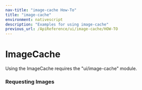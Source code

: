 ```yaml
---
nav-title: "image-cache How-To"
title: "image-cache"
environment: nativescript
description: "Examples for using image-cache"
previous_url: /ApiReference/ui/image-cache/HOW-TO
---
```

# ImageCache
Using the ImageCache requires the "ui/image-cache" module.
<snippet id='image-cache-require'/>

### Requesting Images
<snippet id='image-cache-request-images'/>
